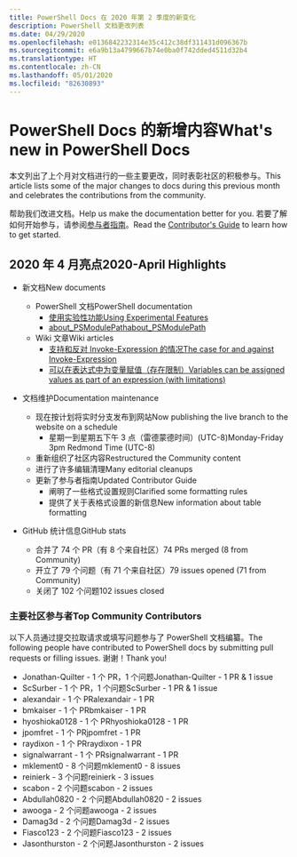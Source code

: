 ```yaml
---
title: PowerShell Docs 在 2020 年第 2 季度的新变化
description: PowerShell 文档更改列表
ms.date: 04/29/2020
ms.openlocfilehash: e0136842232314e35c412c38df311431d096367b
ms.sourcegitcommit: e6a9b13a4799667b74e0ba0f742dded4511d32b4
ms.translationtype: HT
ms.contentlocale: zh-CN
ms.lasthandoff: 05/01/2020
ms.locfileid: "82630893"
---
```

# <a name="whats-new-in-powershell-docs"></a><span data-ttu-id="b6d33-103">PowerShell Docs 的新增内容</span><span class="sxs-lookup"><span data-stu-id="b6d33-103">What's new in PowerShell Docs</span></span>

<span data-ttu-id="b6d33-104">本文列出了上个月对文档进行的一些主要更改，同时表彰社区的积极参与。</span><span class="sxs-lookup"><span data-stu-id="b6d33-104">This article lists some of the major changes to docs during this previous month and celebrates the contributions from the community.</span></span>

<span data-ttu-id="b6d33-105">帮助我们改进文档。</span><span class="sxs-lookup"><span data-stu-id="b6d33-105">Help us make the documentation better for you.</span></span> <span data-ttu-id="b6d33-106">若要了解如何开始参与，请参阅[参与者指南][contrib]。</span><span class="sxs-lookup"><span data-stu-id="b6d33-106">Read the [Contributor's Guide][contrib] to learn how to get started.</span></span>

## <a name="2020-april-highlights"></a><span data-ttu-id="b6d33-107">2020 年 4 月亮点</span><span class="sxs-lookup"><span data-stu-id="b6d33-107">2020-April Highlights</span></span>

- <span data-ttu-id="b6d33-108">新文档</span><span class="sxs-lookup"><span data-stu-id="b6d33-108">New documents</span></span>
  - <span data-ttu-id="b6d33-109">PowerShell 文档</span><span class="sxs-lookup"><span data-stu-id="b6d33-109">PowerShell documentation</span></span>
    - [<span data-ttu-id="b6d33-110">使用实验性功能</span><span class="sxs-lookup"><span data-stu-id="b6d33-110">Using Experimental Features</span></span>](/powershell/scripting/whats-new/experimental-features)
    - [<span data-ttu-id="b6d33-111">about_PSModulePath</span><span class="sxs-lookup"><span data-stu-id="b6d33-111">about_PSModulePath</span></span>](/powershell/module/microsoft.powershell.core/about/about_psmodulepath)
  - <span data-ttu-id="b6d33-112">Wiki 文章</span><span class="sxs-lookup"><span data-stu-id="b6d33-112">Wiki articles</span></span>
    - [<span data-ttu-id="b6d33-113">支持和反对 Invoke-Expression 的情况</span><span class="sxs-lookup"><span data-stu-id="b6d33-113">The case for and against Invoke-Expression</span></span>](https://github.com/MicrosoftDocs/PowerShell-Docs/wiki/The-case-for-and-against-Invoke-Expression)
    - <span data-ttu-id="b6d33-114">[可以在表达式中为变量赋值（存在限制）](https://github.com/MicrosoftDocs/PowerShell-Docs/wiki/Variables-can-be-assigned-values-as-part-of-an-expression-(with-limitations))</span><span class="sxs-lookup"><span data-stu-id="b6d33-114">[Variables can be assigned values as part of an expression (with limitations)](https://github.com/MicrosoftDocs/PowerShell-Docs/wiki/Variables-can-be-assigned-values-as-part-of-an-expression-(with-limitations))</span></span>

- <span data-ttu-id="b6d33-115">文档维护</span><span class="sxs-lookup"><span data-stu-id="b6d33-115">Documentation maintenance</span></span>
  - <span data-ttu-id="b6d33-116">现在按计划将实时分支发布到网站</span><span class="sxs-lookup"><span data-stu-id="b6d33-116">Now publishing the live branch to the website on a schedule</span></span>
    - <span data-ttu-id="b6d33-117">星期一到星期五下午 3 点（雷德蒙德时间）(UTC-8)</span><span class="sxs-lookup"><span data-stu-id="b6d33-117">Monday-Friday 3pm Redmond Time (UTC-8)</span></span>
  - <span data-ttu-id="b6d33-118">重新组织了社区内容</span><span class="sxs-lookup"><span data-stu-id="b6d33-118">Restructured the Community content</span></span>
  - <span data-ttu-id="b6d33-119">进行了许多编辑清理</span><span class="sxs-lookup"><span data-stu-id="b6d33-119">Many editorial cleanups</span></span>
  - <span data-ttu-id="b6d33-120">更新了参与者指南</span><span class="sxs-lookup"><span data-stu-id="b6d33-120">Updated Contributor Guide</span></span>
    - <span data-ttu-id="b6d33-121">阐明了一些格式设置规则</span><span class="sxs-lookup"><span data-stu-id="b6d33-121">Clarified some formatting rules</span></span>
    - <span data-ttu-id="b6d33-122">提供了关于表格式设置的新信息</span><span class="sxs-lookup"><span data-stu-id="b6d33-122">New information about table formatting</span></span>

- <span data-ttu-id="b6d33-123">GitHub 统计信息</span><span class="sxs-lookup"><span data-stu-id="b6d33-123">GitHub stats</span></span>
  - <span data-ttu-id="b6d33-124">合并了 74 个 PR（有 8 个来自社区）</span><span class="sxs-lookup"><span data-stu-id="b6d33-124">74 PRs merged (8 from Community)</span></span>
  - <span data-ttu-id="b6d33-125">开立了 79 个问题（有 71 个来自社区）</span><span class="sxs-lookup"><span data-stu-id="b6d33-125">79 issues opened (71 from Community)</span></span>
  - <span data-ttu-id="b6d33-126">关闭了 102 个问题</span><span class="sxs-lookup"><span data-stu-id="b6d33-126">102 issues closed</span></span>

### <a name="top-community-contributors"></a><span data-ttu-id="b6d33-127">主要社区参与者</span><span class="sxs-lookup"><span data-stu-id="b6d33-127">Top Community Contributors</span></span>

<span data-ttu-id="b6d33-128">以下人员通过提交拉取请求或填写问题参与了 PowerShell 文档编纂。</span><span class="sxs-lookup"><span data-stu-id="b6d33-128">The following people have contributed to PowerShell docs by submitting pull requests or filling issues.</span></span> <span data-ttu-id="b6d33-129">谢谢！</span><span class="sxs-lookup"><span data-stu-id="b6d33-129">Thank you!</span></span>

- <span data-ttu-id="b6d33-130">Jonathan-Quilter - 1 个 PR，1 个问题</span><span class="sxs-lookup"><span data-stu-id="b6d33-130">Jonathan-Quilter - 1 PR & 1 issue</span></span>
- <span data-ttu-id="b6d33-131">ScSurber - 1 个 PR，1 个问题</span><span class="sxs-lookup"><span data-stu-id="b6d33-131">ScSurber - 1 PR & 1 issue</span></span>
- <span data-ttu-id="b6d33-132">alexandair - 1 个 PR</span><span class="sxs-lookup"><span data-stu-id="b6d33-132">alexandair - 1 PR</span></span>
- <span data-ttu-id="b6d33-133">bmkaiser - 1 个 PR</span><span class="sxs-lookup"><span data-stu-id="b6d33-133">bmkaiser - 1 PR</span></span>
- <span data-ttu-id="b6d33-134">hyoshioka0128 - 1 个 PR</span><span class="sxs-lookup"><span data-stu-id="b6d33-134">hyoshioka0128 - 1 PR</span></span>
- <span data-ttu-id="b6d33-135">jpomfret - 1 个 PR</span><span class="sxs-lookup"><span data-stu-id="b6d33-135">jpomfret - 1 PR</span></span>
- <span data-ttu-id="b6d33-136">raydixon - 1 个 PR</span><span class="sxs-lookup"><span data-stu-id="b6d33-136">raydixon - 1 PR</span></span>
- <span data-ttu-id="b6d33-137">signalwarrant - 1 个 PR</span><span class="sxs-lookup"><span data-stu-id="b6d33-137">signalwarrant - 1 PR</span></span>
- <span data-ttu-id="b6d33-138">mklement0 - 8 个问题</span><span class="sxs-lookup"><span data-stu-id="b6d33-138">mklement0 - 8 issues</span></span>
- <span data-ttu-id="b6d33-139">reinierk - 3 个问题</span><span class="sxs-lookup"><span data-stu-id="b6d33-139">reinierk - 3 issues</span></span>
- <span data-ttu-id="b6d33-140">scabon - 2 个问题</span><span class="sxs-lookup"><span data-stu-id="b6d33-140">scabon - 2 issues</span></span>
- <span data-ttu-id="b6d33-141">Abdullah0820 - 2 个问题</span><span class="sxs-lookup"><span data-stu-id="b6d33-141">Abdullah0820 - 2 issues</span></span>
- <span data-ttu-id="b6d33-142">awooga - 2 个问题</span><span class="sxs-lookup"><span data-stu-id="b6d33-142">awooga - 2 issues</span></span>
- <span data-ttu-id="b6d33-143">Damag3d - 2 个问题</span><span class="sxs-lookup"><span data-stu-id="b6d33-143">Damag3d - 2 issues</span></span>
- <span data-ttu-id="b6d33-144">Fiasco123 - 2 个问题</span><span class="sxs-lookup"><span data-stu-id="b6d33-144">Fiasco123 - 2 issues</span></span>
- <span data-ttu-id="b6d33-145">Jasonthurston - 2 个问题</span><span class="sxs-lookup"><span data-stu-id="b6d33-145">Jasonthurston - 2 issues</span></span>

<!-- Link references -->
[contrib]: contributing/overview.md